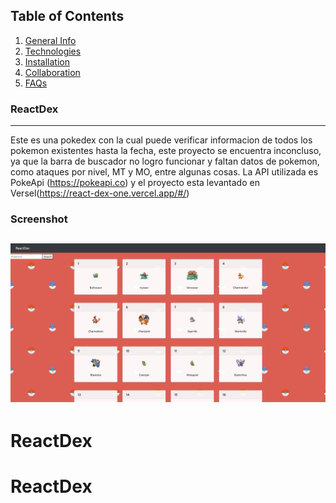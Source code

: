 ## Table of Contents
1. [General Info](#general-info)
2. [Technologies](#technologies)
3. [Installation](#installation)
4. [Collaboration](#collaboration)
5. [FAQs](#faqs)
### ReactDex
---------------------------------------------
Este es una pokedex con la cual puede verificar informacion de todos los pokemon existentes hasta la fecha, este proyecto se encuentra inconcluso, ya que la barra de buscador no logro funcionar y faltan datos de pokemon, como ataques por nivel, MT y MO, entre algunas cosas. 
La API utilizada es PokeApi (https://pokeapi.co) y el proyecto esta levantado en Versel(https://react-dex-one.vercel.app/#/)

### Screenshot
![Image text](https://github.com/Juno406/ReactDex/blob/main/ScreenShot.png)
---------------------------------------------



# ReactDex

# ReactDex

